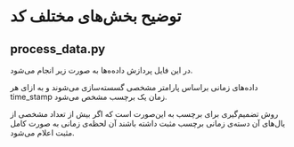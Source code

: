 # توضیح بخش‌های مختلف کد

## process_data.py

در این فایل پردازش داده‌ه‌ها به صورت زیر انجام می‌شود.

داده‌های زمانی براساس پارامتر مشخصی گسسته‌سازی می‌شوند و به ازای هر 
time_stamp
زمان یک برچسب مشخص می‌شود.

روش تضمیم‌گیری برای برچسب به این‌صورت است که اگر بیش از تعداد مشخصی از یال‌های آن دسته‌ی زمانی برچسب مثبت داشته باشند آن لحظه‌ی زمانی به صورت کامل مثبت اعلام می‌شود.